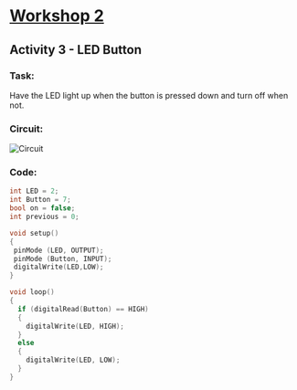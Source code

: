 # [Workshop 2](https://bmesbuildteamucla.github.io/Workshops/Workshop%202%20-%20Coding%20and%20Arduino)

## Activity 3 - LED Button

### Task:
Have the LED light up when the button is pressed down and turn off when not.

### Circuit:
![Circuit](https://bmesbuildteamucla.github.io/Workshops/Workshop%202%20-%20Coding%20and%20Arduino/Activity%203%20-%20LED%20Button/W2A3_Circuit.png)
### Code: 

```c++
int LED = 2; 
int Button = 7; 
bool on = false;
int previous = 0;

void setup() 
{  
 pinMode (LED, OUTPUT); 	
 pinMode (Button, INPUT); 	
 digitalWrite(LED,LOW);	
}

void loop() 
{
  if (digitalRead(Button) == HIGH)
  {
    digitalWrite(LED, HIGH);
  }
  else 
  {
    digitalWrite(LED, LOW);
  }
}
```
